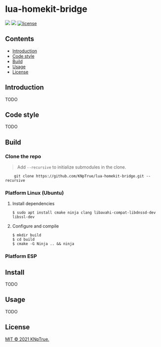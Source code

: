 # lua-homekit-bridge

![](https://img.shields.io/badge/language-c|lua-orange.svg)
![](https://img.shields.io/badge/platform-linux|esp-lightgrey.svg)
[![license](https://img.shields.io/github/license/KNpTrue/lua-homekit-bridge)](LICENSE)

## Contents

- [Introduction](#introduction)
- [Code style](#Code-style)
- [Build](#Build)
- [Usage](#usage)
- [License](#license)

## Introduction

TODO

## Code style

TODO

## Build

### Clone the repo
> Add `--recursive` to initialize submodules in the clone.
```
    git clone https://github.com/KNpTrue/lua-homekit-bridge.git --recursive
```

### Platform Linux (Ubuntu)
1. Install dependencies
    ```
    $ sudo apt install cmake ninja clang libavahi-compat-libdnssd-dev libssl-dev
    ```
2. Configure and compile
    ```
    $ mkdir build
    $ cd build
    $ cmake -G Ninja .. && ninja
    ```

### Platform ESP

## Install

TODO

## Usage

TODO

## License

[MIT © 2021 KNpTrue.](LICENSE)

